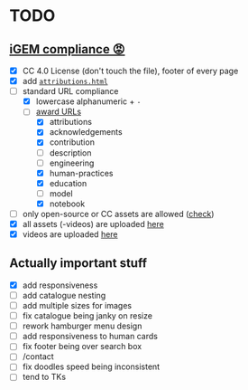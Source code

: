 # TODO

## [iGEM compliance 😡](https://competition.igem.org/deliverables/team-wiki)
- [x] CC 4.0 License (don't touch the file), footer of every page
- [x] add [`attributions.html`](https://competition.igem.org/deliverables/project-attribution)
- [ ] standard URL compliance
  - [x] lowercase alphanumeric + `-`
  - [ ] [award URLs](https://competition.igem.org/judging/pages-for-awards)
    - [x] attributions
    - [x] acknowledgements
    - [x] contribution
    - [ ] description
    - [ ] engineering
    - [x] human-practices
    - [x] education
    - [ ] model
    - [x] notebook
- [ ] only open-source or CC assets are allowed ([check](https://tools.igem.org/wiki/external-content-check))
- [x] all assets (-videos) are uploaded [here](https://tools.igem.org/uploads/teams)
- [x] videos are uploaded [here](https://tools.igem.org/wiki/non-deliverable-videos)

## Actually important stuff
- [x] add responsiveness
- [ ] add catalogue nesting
- [ ] add multiple sizes for images
- [ ] fix catalogue being janky on resize
- [ ] rework hamburger menu design
- [ ] add responsiveness to human cards
- [ ] fix footer being over search box
- [ ] /contact
- [ ] fix doodles speed being inconsistent
- [ ] tend to TKs
